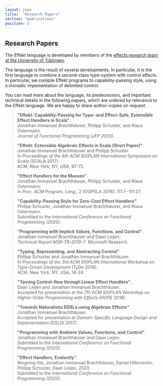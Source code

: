 ```yaml
---
layout: page
title:  "Research Papers"
section: "publications"
position: 5
---
```


## Research Papers

The Effekt language is developed by members of the [effects research team at the
University of Tübingen](http://ps.informatik.uni-tuebingen.de/research/effects/).

The language is the result of several developments. In particular, it is the
first language to combine a second-class type-system with control effects.
In particular, we compile Effekt programs to capability-passing style, using
a monadic impementation of delimited control.

You can read more about the language, its predecessors, and important
technical details in the following papers, which are ordered by relevance
to the Effekt language. We are happy to share author-copies on request.

> **"Effekt: Capability-Passing for Type- and Effect-Safe, Extensible Effect Handlers in Scala"**.\
> Jonathan Immanuel Brachthäuser, Philipp Schuster, and Klaus Ostermann.\
> _Journal of Functional Programming (JFP 2020)_.

> **"Effekt: Extensible Algebraic Effects in Scala (Short Paper)"**.
> Jonathan Immanuel Brachthäuser and Philipp Schuster.\
> In _Proceedings of the 8th ACM SIGPLAN International Symposium on Scala_ (SCALA 2017).\
> ACM, New York, NY, USA, 67-72.

> **"Effect Handlers for the Masses"**.\
> Jonathan Immanuel Brachthäuser, Philipp Schuster, and Klaus Ostermann.\
> In _Proc. ACM Program. Lang._, 2 (OOPSLA 2018): 111:1--111:27.

> **"Capability-Passing Style for Zero-Cost Effect Handlers"**.\
> Philipp Schuster, Jonathan Immanuel Brachthäuser, and Klaus Ostermann.\
> Submitted to the _International Conference on Functional Programming (2020)_.

> **"Programming with Implicit Values, Functions, and Control"**.\
> Jonathan Immanuel Brachthäuser and Daan Leijen.\
> _Technical Report MSR-TR-2019-7_.
> Microsoft Research.

> **"Typing, Representing, and Abstracting Control"**.\
> Philipp Schuster and Jonathan Immanuel Brachthäuser.\
> In _Proceedings of the 3rd ACM SIGPLAN International Workshop on Type-Driven Development_ (TyDe 2018).\
> ACM, New York, NY, USA, 14-24.

> **"Taming Control-flow through Linear Effect Handlers"**.\
> Daan Leijen and Jonathan Immanuel Brachthäuser.\
> Accepted for presentation at _the 7th ACM SIGPLAN Workshop on Higher-Order Programming with Effects (HOPE 2018)_.

> **"Towards Naturalistic EDSLs using Algebraic Effects"**.\
> Jonathan Immanuel Brachthäuser.\
> Accepted for presentation at _Domain-Specific Language Design and Implementation (DSLDI 2017)_.

> **"Programming with Ambient Values, Functions, and Control"**.\
> Jonathan Immanuel Brachthäuser and Daan Leijen.\
> Submitted to the _International Conference on Functional Programming (2020)_.

> **"Effect Handlers, Evidently"**.\
> Ningning Xie, Jonathan Immanuel Brachthäuser, Daniel Hillerström, Philipp Schuster, Daan Leijen. 2020.\
> Submitted to the _International Conference on Functional Programming (2020)_.
